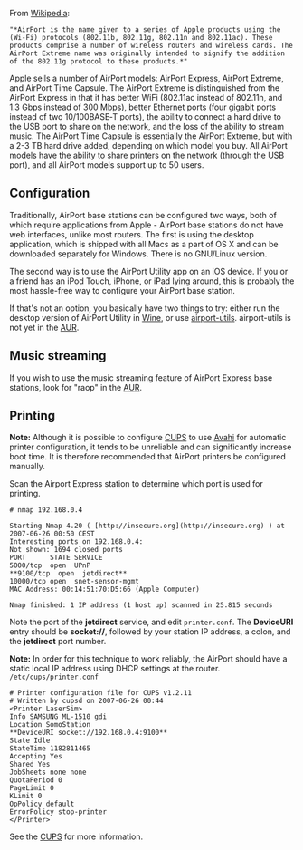 From [Wikipedia](https://en.wikipedia.org/wiki/AirPort "wikipedia:AirPort"):

	"*AirPort is the name given to a series of Apple products using the (Wi-Fi) protocols (802.11b, 802.11g, 802.11n and 802.11ac). These products comprise a number of wireless routers and wireless cards. The AirPort Extreme name was originally intended to signify the addition of the 802.11g protocol to these products.*"

Apple sells a number of AirPort models: AirPort Express, AirPort Extreme, and AirPort Time Capsule. The AirPort Extreme is distinguished from the AirPort Express in that it has better WiFi (802.11ac instead of 802.11n, and 1.3 Gbps instead of 300 Mbps), better Ethernet ports (four gigabit ports instead of two 10/100BASE‑T ports), the ability to connect a hard drive to the USB port to share on the network, and the loss of the ability to stream music. The AirPort Time Capsule is essentially the AirPort Extreme, but with a 2-3 TB hard drive added, depending on which model you buy. All AirPort models have the ability to share printers on the network (through the USB port), and all AirPort models support up to 50 users.

## Configuration

Traditionally, AirPort base stations can be configured two ways, both of which require applications from Apple - AirPort base stations do not have web interfaces, unlike most routers. The first is using the desktop application, which is shipped with all Macs as a part of OS X and can be downloaded separately for Windows. There is no GNU/Linux version.

The second way is to use the AirPort Utility app on an iOS device. If you or a friend has an iPod Touch, iPhone, or iPad lying around, this is probably the most hassle-free way to configure your AirPort base station.

If that's not an option, you basically have two things to try: either run the desktop version of AirPort Utility in [Wine](/index.php/Wine "Wine"), or use [airport-utils](https://launchpad.net/airport-utils). airport-utils is not yet in the [AUR](/index.php/AUR "AUR").

## Music streaming

If you wish to use the music streaming feature of AirPort Express base stations, look for "raop" in the [AUR](/index.php/AUR "AUR").

## Printing

**Note:** Although it is possible to configure [CUPS](/index.php/CUPS "CUPS") to use [Avahi](/index.php/Avahi "Avahi") for automatic printer configuration, it tends to be unreliable and can significantly increase boot time. It is therefore recommended that AirPort printers be configured manually.

Scan the Airport Express station to determine which port is used for printing.

 `# nmap 192.168.0.4` 
```
Starting Nmap 4.20 ( [http://insecure.org](http://insecure.org) ) at 2007-06-26 00:50 CEST
Interesting ports on 192.168.0.4:
Not shown: 1694 closed ports
PORT      STATE SERVICE
5000/tcp  open  UPnP
**9100/tcp  open  jetdirect**
10000/tcp open  snet-sensor-mgmt
MAC Address: 00:14:51:70:D5:66 (Apple Computer)

Nmap finished: 1 IP address (1 host up) scanned in 25.815 seconds

```

Note the port of the **jetdirect** service, and edit `printer.conf`. The **DeviceURI** entry should be **socket://**, followed by your station IP address, a colon, and the **jetdirect** port number.

**Note:** In order for this technique to work reliably, the AirPort should have a static local IP address using DHCP settings at the router.
 `/etc/cups/printer.conf` 
```
# Printer configuration file for CUPS v1.2.11
# Written by cupsd on 2007-06-26 00:44
<Printer LaserSim>
Info SAMSUNG ML-1510 gdi
Location SomoStation
**DeviceURI socket://192.168.0.4:9100**
State Idle
StateTime 1182811465
Accepting Yes
Shared Yes
JobSheets none none
QuotaPeriod 0
PageLimit 0
KLimit 0
OpPolicy default
ErrorPolicy stop-printer
</Printer>
```

See the [CUPS](/index.php/CUPS "CUPS") for more information.